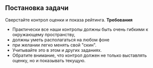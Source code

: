 ## Постановка задачи ##


Сверстайте контрол оценки и показа рейтинга. 
**Требования**
- Практически все наши контролы должны быть очень гибкими к окружающему пространству, 
- должны уметь располагаться на любом фоне 
- при желании легко менять свой "скин". 
- Учитывайте это в этом и других заданиях. 
- Обратите внимание, что контрол должен не только выставлять оценку, но и показывать текущую.
